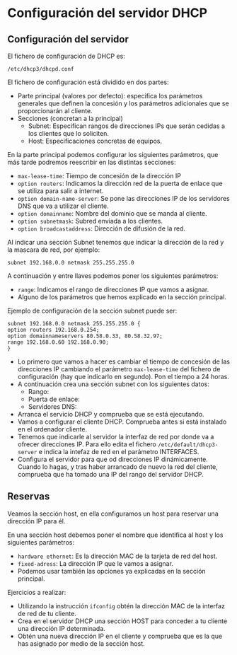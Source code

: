 # Configuración del servidor DHCP

## Configuración del servidor
 
El fichero de configuración de DHCP es:  
  
    /etc/dhcp3/dhcpd.conf

El fichero de configuración está dividido en dos partes:  
  

* Parte principal (valores por defecto): especifica los parámetros generales que definen la concesión y los parámetros adicionales que se proporcionarán al cliente.  
* Secciones (concretan a la principal)
    * Subnet: Especifican rangos de direcciones IPs que serán cedidas a los clientes que lo soliciten.
    * Host: Especificaciones concretas de equipos.  
    
En la parte principal podemos configurar los siguientes parámetros, que más tarde podremos reescribir en las distintas secciones:  
  
* `max-lease-time`: Tiempo de concesión de la dirección IP  
* `option routers`: Indicamos la dirección red de la puerta de enlace que se utiliza para salir a internet.
* `option domain-name-server`: Se pone las direcciones IP de los servidores DNS que va a utilizar el cliente.
* `option domain­name`: Nombre del dominio que se manda al cliente.
* `option subnet­mask`: Subred enviada a los clientes.
* `option broadcast­address`: Dirección de difusión de la red.
 
Al indicar una sección Subnet tenemos que indicar la dirección de la red y la mascara de red, por ejemplo:  

    subnet 192.168.0.0 netmask 255.255.255.0

A continuación y entre llaves podemos poner los siguientes parámetros:  

* `range`: Indicamos el rango de direcciones IP que vamos a asignar.
* Alguno de los parámetros que hemos explicado en la sección principal.  

Ejemplo de configuración de la sección subnet puede ser:  

    subnet 192.168.0.0 netmask 255.255.255.0 {
    option routers 192.168.0.254;
    option domain­name­servers 80.58.0.33, 80.58.32.97;
    range 192.168.0.60 192.168.0.90;
    } 

* Lo primero que vamos a hacer es cambiar el tiempo de concesión de las direcciones IP cambiando el parámetro `max-lease-time` del fichero de configuración (hay que indicarlo en segundo). Pon el tiempo a 24 horas.
* A continuación crea una sección subnet con los siguientes datos:  
    * Rango:  
    * Puerta de enlace:  
    * Servidores DNS:
* Arranca el servicio DHCP y comprueba que se está ejecutando.
* Vamos a configurar el cliente DHCP. Comprueba antes si está instalado en el ordenador cliente.
* Tenemos que indicarle al servidor la interfaz de red por donde va a ofrecer direcciones IP. Para ello edita el fichero `/etc/default/dhcp3-server` e indica la intefaz de red en el parámetro INTERFACES.
* Configura el servidor para que od direcciones IP dinámicamente. Cuando lo hagas, y tras haber arrancado de nuevo la red del cliente, comprueba que ha tomado una IP del rango del servidor DHCP.  

## Reservas

Veamos la sección host, en ella configuramos un host para reservar una dirección IP para él.  
  
En una sección host debemos poner el nombre que identifica al host y los siguientes parámetros:  

* `hardware ethernet`: Es la dirección MAC de la tarjeta de red del host.
* `fixed-adress`: La dirección IP que le vamos a asignar.
* Podemos usar también las opciones ya explicadas en la sección principal.

Ejercicios a realizar:

* Utilizando la instrucción `ifconfig` obtén la dirección MAC de la interfaz de red de tu cliente.
* Crea en el servidor DHCP una sección HOST para conceder a tu cliente una dirección IP determinada.
* Obtén una nueva dirección IP en el cliente y comprueba que es la que has asignado por medio de la sección host.

